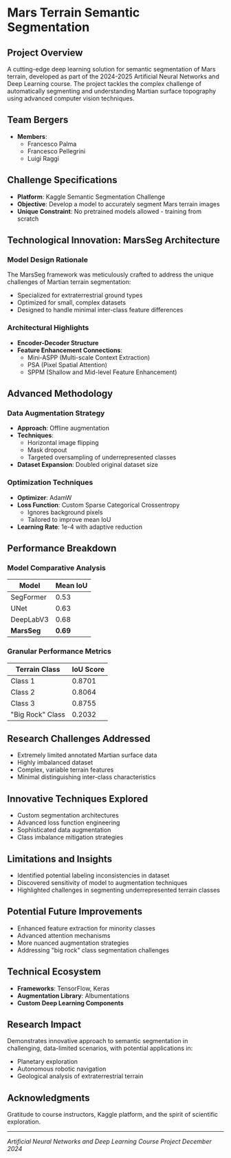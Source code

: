 # Mars Terrain Semantic Segmentation

## Project Overview
A cutting-edge deep learning solution for semantic segmentation of Mars terrain, developed as part of the 2024-2025 Artificial Neural Networks and Deep Learning course. The project tackles the complex challenge of automatically segmenting and understanding Martian surface topography using advanced computer vision techniques.

## Team Bergers
- **Members**:
  - Francesco Palma
  - Francesco Pellegrini
  - Luigi Raggi

## Challenge Specifications
- **Platform**: Kaggle Semantic Segmentation Challenge
- **Objective**: Develop a model to accurately segment Mars terrain images
- **Unique Constraint**: No pretrained models allowed - training from scratch

## Technological Innovation: MarsSeg Architecture

### Model Design Rationale
The MarsSeg framework was meticulously crafted to address the unique challenges of Martian terrain segmentation:
- Specialized for extraterrestrial ground types
- Optimized for small, complex datasets
- Designed to handle minimal inter-class feature differences

### Architectural Highlights
- **Encoder-Decoder Structure**
- **Feature Enhancement Connections**:
  - Mini-ASPP (Multi-scale Context Extraction)
  - PSA (Pixel Spatial Attention)
  - SPPM (Shallow and Mid-level Feature Enhancement)

## Advanced Methodology

### Data Augmentation Strategy
- **Approach**: Offline augmentation
- **Techniques**:
  - Horizontal image flipping
  - Mask dropout
  - Targeted oversampling of underrepresented classes
- **Dataset Expansion**: Doubled original dataset size

### Optimization Techniques
- **Optimizer**: AdamW
- **Loss Function**: Custom Sparse Categorical Crossentropy
  - Ignores background pixels
  - Tailored to improve mean IoU
- **Learning Rate**: 1e-4 with adaptive reduction

## Performance Breakdown

### Model Comparative Analysis
| Model | Mean IoU |
|-------|----------|
| SegFormer | 0.53 |
| UNet | 0.63 |
| DeepLabV3 | 0.68 |
| **MarsSeg** | **0.69** |

### Granular Performance Metrics
| Terrain Class | IoU Score |
|--------------|-----------|
| Class 1 | 0.8701 |
| Class 2 | 0.8064 |
| Class 3 | 0.8755 |
| "Big Rock" Class | 0.2032 |

## Research Challenges Addressed
- Extremely limited annotated Martian surface data
- Highly imbalanced dataset
- Complex, variable terrain features
- Minimal distinguishing inter-class characteristics

## Innovative Techniques Explored
- Custom segmentation architectures
- Advanced loss function engineering
- Sophisticated data augmentation
- Class imbalance mitigation strategies

## Limitations and Insights
- Identified potential labeling inconsistencies in dataset
- Discovered sensitivity of model to augmentation techniques
- Highlighted challenges in segmenting underrepresented terrain classes

## Potential Future Improvements
- Enhanced feature extraction for minority classes
- Advanced attention mechanisms
- More nuanced augmentation strategies
- Addressing "big rock" class segmentation challenges

## Technical Ecosystem
- **Frameworks**: TensorFlow, Keras
- **Augmentation Library**: Albumentations
- **Custom Deep Learning Components**

## Research Impact
Demonstrates innovative approach to semantic segmentation in challenging, data-limited scenarios, with potential applications in:
- Planetary exploration
- Autonomous robotic navigation
- Geological analysis of extraterrestrial terrain

## Acknowledgments
Gratitude to course instructors, Kaggle platform, and the spirit of scientific exploration.

---

*Artificial Neural Networks and Deep Learning Course Project*
*December 2024*
